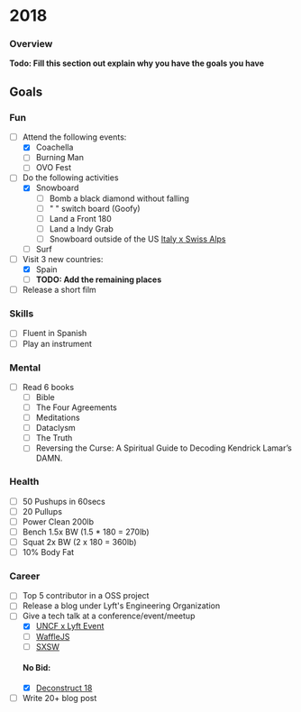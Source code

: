 # 2018
### Overview
**Todo: Fill this section out explain why you have the goals you have**

## Goals

### Fun
- [ ] Attend the following events:
  - [X] Coachella
  - [ ] Burning Man
  - [ ] OVO Fest
- [ ] Do the following activities
  - [X] Snowboard 
     - [ ] Bomb a black diamond without falling
     - [ ] " " switch board (Goofy)
     - [ ] Land a Front 180
     - [ ] Land a Indy Grab
     - [ ] Snowboard outside of the US [Italy x Swiss Alps](https://www.zermatt.ch/en/Media/Article/Piste-map-Winter-panorama)
  - [ ] Surf
- [ ] Visit 3 new countries:
  - [X] Spain
  - [ ] **TODO: Add the remaining places**
- [ ] Release a short film

### Skills
- [ ] Fluent in Spanish
- [ ] Play an instrument

### Mental
- [ ] Read 6 books
  - [ ] Bible
  - [ ] The Four Agreements
  - [ ] Meditations
  - [ ] Dataclysm
  - [ ] The Truth
  - [ ] Reversing the Curse: A Spiritual Guide to Decoding Kendrick Lamar’s DAMN.

### Health
- [ ] 50 Pushups in 60secs
- [ ] 20 Pullups
- [ ] Power Clean 200lb
- [ ] Bench 1.5x BW (1.5 * 180 = 270lb)
- [ ] Squat 2x BW (2 x 180 = 360lb)
- [ ] 10% Body Fat

### Career
- [ ] Top 5 contributor in a OSS project
- [ ] Release a blog under Lyft's Engineering Organization
- [ ] Give a tech talk at a conference/event/meetup
   - [X] [UNCF x Lyft Event](https://lyftxuncfbhm.splashthat.com/)
   - [ ] [WaffleJS](https://wafflejs.com/speakers)
   - [ ] [SXSW](https://www.sxsw.com/apply-to-participate/panelpicker/)
   #### No Bid:
   - [X] [Deconstruct 18](https://www.deconstructconf.com/speak)
- [ ] Write 20+ blog post
